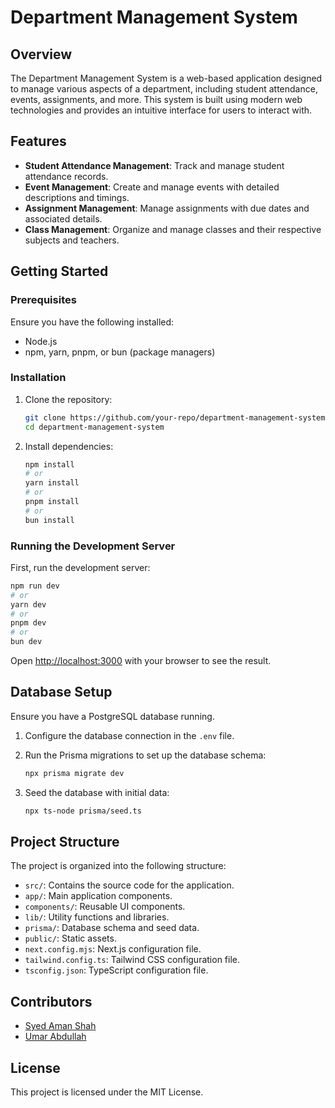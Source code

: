 
# Department Management System

## Overview

The Department Management System is a web-based application designed to manage various aspects of a department, including student attendance, events, assignments, and more. This system is built using modern web technologies and provides an intuitive interface for users to interact with.

## Features

- **Student Attendance Management**: Track and manage student attendance records.
- **Event Management**: Create and manage events with detailed descriptions and timings.
- **Assignment Management**: Manage assignments with due dates and associated details.
- **Class Management**: Organize and manage classes and their respective subjects and teachers.

## Getting Started

### Prerequisites

Ensure you have the following installed:

- Node.js
- npm, yarn, pnpm, or bun (package managers)

### Installation

1. Clone the repository:

    ```bash
    git clone https://github.com/your-repo/department-management-system.git
    cd department-management-system
    ```

2. Install dependencies:

    ```bash
    npm install
    # or
    yarn install
    # or
    pnpm install
    # or
    bun install
    ```

### Running the Development Server

First, run the development server:

```bash
npm run dev
# or
yarn dev
# or
pnpm dev
# or
bun dev
```

Open [http://localhost:3000](http://localhost:3000) with your browser to see the result.

## Database Setup

Ensure you have a PostgreSQL database running.

1. Configure the database connection in the `.env` file.

2. Run the Prisma migrations to set up the database schema:

    ```bash
    npx prisma migrate dev
    ```

3. Seed the database with initial data:

    ```bash
    npx ts-node prisma/seed.ts
    ```

## Project Structure

The project is organized into the following structure:

- `src/`: Contains the source code for the application.
- `app/`: Main application components.
- `components/`: Reusable UI components.
- `lib/`: Utility functions and libraries.
- `prisma/`: Database schema and seed data.
- `public/`: Static assets.
- `next.config.mjs`: Next.js configuration file.
- `tailwind.config.ts`: Tailwind CSS configuration file.
- `tsconfig.json`: TypeScript configuration file.

## Contributors

- [Syed Aman Shah](https://github.com/amanxsyed)
- [Umar Abdullah](https://github.com/umarabdullah-991)


## License

This project is licensed under the MIT License.